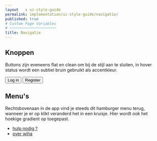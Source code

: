 ```yaml
---
layout   : ui-style-guide
permalink: implementation/ui-style-guide/navigatie/
published: true
# Custom Page Variables
# ─────────────────────
title: Navigatie
---
```


## Knoppen
<p>Buttons zijn eveneens flat en clean om bij de stijl aan te sluiten, in hover status wordt een subtiel bruin gebruikt als accentkleur.</p>

<button class="btn">Log in</button>
<button class="btn2">Register</button>

## Menu's
<p>Rechtsbovenaan in de app vind je steeds dit hamburger menu terug, wanneer je er op klikt veranderd het in een kruisje. Hier wordt ook het hoekige gradient op toegepast.</p>
<div class="dropdown">
  <div class="dropdown-content">
  <ul>
    <li class="menu"><a href="#">hulp nodig ?</a></li>
    <li class="menu"><a href="#">over wiha</a></li>
  </ul>
  </div>
</div>

